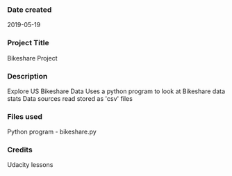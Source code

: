 ### Date created
2019-05-19

### Project Title
Bikeshare Project

### Description
Explore US Bikeshare Data
Uses a python program to look at Bikeshare data stats
Data sources read stored as 'csv' files

### Files used
Python program - bikeshare.py

### Credits
Udacity lessons
